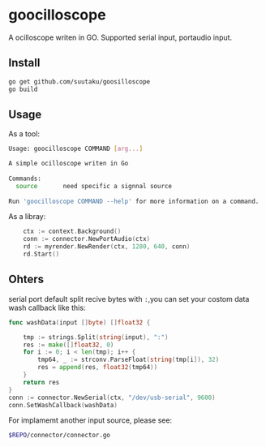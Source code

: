 # goocilloscope
 A ocilloscope writen in GO.
 Supported serial input, portaudio input.


## Install

```bash
go get github.com/suutaku/goosilloscope
go build
```

## Usage
As a tool:
```bash
Usage: goocilloscope COMMAND [arg...]

A simple ocilloscope writen in Go
               
Commands:      
  source       need specific a signnal source
               
Run 'goocilloscope COMMAND --help' for more information on a command.
```
As a libray:

```go
	ctx := context.Background()
	conn := connector.NewPortAudio(ctx)
	rd := myrender.NewRender(ctx, 1280, 640, conn)
	rd.Start()
```

## Ohters
serial port default split recive bytes with `:`,you can set your costom data wash callback like this:

```go
func washData(input []byte) []float32 {

	tmp := strings.Split(string(input), ":")
	res := make([]float32, 0)
	for i := 0; i < len(tmp); i++ {
		tmp64, _ := strconv.ParseFloat(string(tmp[i]), 32)
		res = append(res, float32(tmp64))
	}
	return res
}
conn := connector.NewSerial(ctx, "/dev/usb-serial", 9600)
conn.SetWashCallback(washData)

```
For implamemt another input source, please see:

```bash
$REPO/connector/connector.go
```

